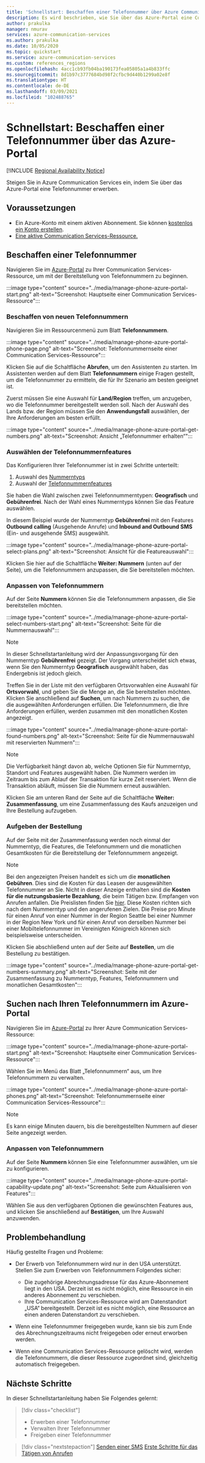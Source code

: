 ```yaml
---
title: 'Schnellstart: Beschaffen einer Telefonnummer über Azure Communication Services'
description: Es wird beschrieben, wie Sie über das Azure-Portal eine Communication Services-Telefonnummer erwerben.
author: prakulka
manager: nmurav
services: azure-communication-services
ms.author: prakulka
ms.date: 10/05/2020
ms.topic: quickstart
ms.service: azure-communication-services
ms.custom: references_regions
ms.openlocfilehash: 4acc1cb93fb04ba190173fea05805a1a4b833ffc
ms.sourcegitcommit: 8d1b97c3777684bd98f2cfbc9d440b1299a02e8f
ms.translationtype: HT
ms.contentlocale: de-DE
ms.lasthandoff: 03/09/2021
ms.locfileid: "102488765"
---
```

# <a name="quickstart-get-a-phone-number-using-the-azure-portal"></a>Schnellstart: Beschaffen einer Telefonnummer über das Azure-Portal

[!INCLUDE [Regional Availability Notice](../../includes/regional-availability-include.md)]

Steigen Sie in Azure Communication Services ein, indem Sie über das Azure-Portal eine Telefonnummer erwerben.

## <a name="prerequisites"></a>Voraussetzungen

- Ein Azure-Konto mit einem aktiven Abonnement. Sie können [kostenlos ein Konto erstellen](https://azure.microsoft.com/free/?WT.mc_id=A261C142F).
- [Eine aktive Communication Services-Ressource.](../create-communication-resource.md)

## <a name="get-a-phone-number"></a>Beschaffen einer Telefonnummer

Navigieren Sie im [Azure-Portal](https://portal.azure.com) zu Ihrer Communication Services-Ressource, um mit der Bereitstellung von Telefonnummern zu beginnen.

:::image type="content" source="../media/manage-phone-azure-portal-start.png" alt-text="Screenshot: Hauptseite einer Communication Services-Ressource":::

### <a name="getting-new-phone-numbers"></a>Beschaffen von neuen Telefonnummern

Navigieren Sie im Ressourcenmenü zum Blatt **Telefonnummern**.

:::image type="content" source="../media/manage-phone-azure-portal-phone-page.png" alt-text="Screenshot: Telefonnummernseite einer Communication Services-Ressource":::

Klicken Sie auf die Schaltfläche **Abrufen**, um den Assistenten zu starten. Im Assistenten werden auf dem Blatt **Telefonnummern** einige Fragen gestellt, um die Telefonnummer zu ermitteln, die für Ihr Szenario am besten geeignet ist.

Zuerst müssen Sie eine Auswahl für **Land/Region** treffen, um anzugeben, wo die Telefonnummer bereitgestellt werden soll. Nach der Auswahl des Lands bzw. der Region müssen Sie den **Anwendungsfall** auswählen, der Ihre Anforderungen am besten erfüllt.

:::image type="content" source="../media/manage-phone-azure-portal-get-numbers.png" alt-text="Screenshot: Ansicht „Telefonnummer erhalten“":::

### <a name="select-your-phone-number-features"></a>Auswählen der Telefonnummernfeatures

Das Konfigurieren Ihrer Telefonnummer ist in zwei Schritte unterteilt:

1. Auswahl des [Nummerntyps](../../concepts/telephony-sms/plan-solution.md#phone-number-types-in-azure-communication-services)
2. Auswahl der [Telefonnummernfeatures](../../concepts/telephony-sms/plan-solution.md#phone-number-features-in-azure-communication-services)

Sie haben die Wahl zwischen zwei Telefonnummerntypen: **Geografisch** und **Gebührenfrei**. Nach der Wahl eines Nummerntyps können Sie das Feature auswählen.

In diesem Beispiel wurde der Nummerntyp **Gebührenfrei** mit den Features **Outbound calling** (Ausgehende Anrufe) und **Inbound and Outbound SMS** (Ein- und ausgehende SMS) ausgewählt.

:::image type="content" source="../media/manage-phone-azure-portal-select-plans.png" alt-text="Screenshot: Ansicht für die Featureauswahl":::

Klicken Sie hier auf die Schaltfläche **Weiter: Nummern** (unten auf der Seite), um die Telefonnummern anzupassen, die Sie bereitstellen möchten.

### <a name="customizing-phone-numbers"></a>Anpassen von Telefonnummern

Auf der Seite **Nummern** können Sie die Telefonnummern anpassen, die Sie bereitstellen möchten.

:::image type="content" source="../media/manage-phone-azure-portal-select-numbers-start.png" alt-text="Screenshot: Seite für die Nummernauswahl":::

> [!NOTE]
> In dieser Schnellstartanleitung wird der Anpassungsvorgang für den Nummerntyp **Gebührenfrei** gezeigt. Der Vorgang unterscheidet sich etwas, wenn Sie den Nummerntyp **Geografisch** ausgewählt haben, das Endergebnis ist jedoch gleich.

Treffen Sie in der Liste mit den verfügbaren Ortsvorwahlen eine Auswahl für **Ortsvorwahl**, und geben Sie die Menge an, die Sie bereitstellen möchten. Klicken Sie anschließend auf **Suchen**, um nach Nummern zu suchen, die die ausgewählten Anforderungen erfüllen. Die Telefonnummern, die Ihre Anforderungen erfüllen, werden zusammen mit den monatlichen Kosten angezeigt.

:::image type="content" source="../media/manage-phone-azure-portal-found-numbers.png" alt-text="Screenshot: Seite für die Nummernauswahl mit reservierten Nummern":::

> [!NOTE]
> Die Verfügbarkeit hängt davon ab, welche Optionen Sie für Nummerntyp, Standort und Features ausgewählt haben.
> Die Nummern werden im Zeitraum bis zum Ablauf der Transaktion für kurze Zeit reserviert. Wenn die Transaktion abläuft, müssen Sie die Nummern erneut auswählen.

Klicken Sie am unteren Rand der Seite auf die Schaltfläche **Weiter: Zusammenfassung**, um eine Zusammenfassung des Kaufs anzuzeigen und Ihre Bestellung aufzugeben.

### <a name="place-order"></a>Aufgeben der Bestellung

Auf der Seite mit der Zusammenfassung werden noch einmal der Nummerntyp, die Features, die Telefonnummern und die monatlichen Gesamtkosten für die Bereitstellung der Telefonnummern angezeigt.

> [!NOTE]
> Bei den angezeigten Preisen handelt es sich um die **monatlichen Gebühren**. Dies sind die Kosten für das Leasen der ausgewählten Telefonnummer an Sie. Nicht in dieser Anzeige enthalten sind die **Kosten für die nutzungsbasierte Bezahlung**, die beim Tätigen bzw. Empfangen von Anrufen anfallen. Die Preislisten finden Sie [hier](../../concepts/pricing.md). Diese Kosten richten sich nach dem Nummerntyp und den angerufenen Zielen. Die Preise pro Minute für einen Anruf von einer Nummer in der Region Seattle bei einer Nummer in der Region New York und für einen Anruf von derselben Nummer bei einer Mobiltelefonnummer im Vereinigten Königreich können sich beispielsweise unterscheiden.

Klicken Sie abschließend unten auf der Seite auf **Bestellen**, um die Bestellung zu bestätigen.

:::image type="content" source="../media/manage-phone-azure-portal-get-numbers-summary.png" alt-text="Screenshot: Seite mit der Zusammenfassung zu Nummerntyp, Features, Telefonnummern und monatlichen Gesamtkosten":::

## <a name="find-your-phone-numbers-on-the-azure-portal"></a>Suchen nach Ihren Telefonnummern im Azure-Portal

Navigieren Sie im [Azure-Portal](https://portal.azure.com) zu Ihrer Azure Communication Services-Ressource:

:::image type="content" source="../media/manage-phone-azure-portal-start.png" alt-text="Screenshot: Hauptseite einer Communication Services-Ressource":::

Wählen Sie im Menü das Blatt „Telefonnummern“ aus, um Ihre Telefonnummern zu verwalten.

:::image type="content" source="../media/manage-phone-azure-portal-phones.png" alt-text="Screenshot: Telefonnummernseite einer Communication Services-Ressource":::

> [!NOTE]
> Es kann einige Minuten dauern, bis die bereitgestellten Nummern auf dieser Seite angezeigt werden.


### <a name="customizing-phone-numbers"></a>Anpassen von Telefonnummern

Auf der Seite **Nummern** können Sie eine Telefonnummer auswählen, um sie zu konfigurieren.

:::image type="content" source="../media/manage-phone-azure-portal-capability-update.png" alt-text="Screenshot: Seite zum Aktualisieren von Features":::

Wählen Sie aus den verfügbaren Optionen die gewünschten Features aus, und klicken Sie anschließend auf **Bestätigen**, um Ihre Auswahl anzuwenden.

## <a name="troubleshooting"></a>Problembehandlung

Häufig gestellte Fragen und Probleme:

- Der Erwerb von Telefonnummern wird nur in den USA unterstützt. Stellen Sie zum Erwerben von Telefonnummern Folgendes sicher:
  - Die zugehörige Abrechnungsadresse für das Azure-Abonnement liegt in den USA. Derzeit ist es nicht möglich, eine Ressource in ein anderes Abonnement zu verschieben.
  - Ihre Communication Services-Ressource wird am Datenstandort „USA“ bereitgestellt. Derzeit ist es nicht möglich, eine Ressource an einen anderen Datenstandort zu verschieben.

- Wenn eine Telefonnummer freigegeben wurde, kann sie bis zum Ende des Abrechnungszeitraums nicht freigegeben oder erneut erworben werden.

- Wenn eine Communication Services-Ressource gelöscht wird, werden die Telefonnummern, die dieser Ressource zugeordnet sind, gleichzeitig automatisch freigegeben.

## <a name="next-steps"></a>Nächste Schritte

In dieser Schnellstartanleitung haben Sie Folgendes gelernt:

> [!div class="checklist"]
> * Erwerben einer Telefonnummer
> * Verwalten Ihrer Telefonnummer
> * Freigeben einer Telefonnummer

> [!div class="nextstepaction"]
> [Senden einer SMS](../telephony-sms/send.md)
> [Erste Schritte für das Tätigen von Anrufen](../voice-video-calling/getting-started-with-calling.md)
